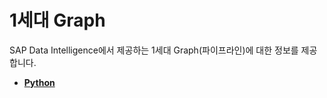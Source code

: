 1세대 Graph
===
SAP Data Intelligence에서 제공하는 1세대 Graph(파이프라인)에 대한 정보를 제공합니다.<br>

* **[Python](Python/Readme.md)**
